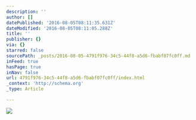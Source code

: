 ```yaml
---
description: ''
author: []
datePublished: '2016-08-05T08:11:35.631Z'
dateModified: '2016-08-05T08:11:05.288Z'
title: ''
publisher: {}
via: {}
starred: false
sourcePath: _posts/2016-08-05-4791f976-34c5-44f8-a5d6-fbabf07fc0ff.md
inFeed: true
hasPage: true
inNav: false
url: 4791f976-34c5-44f8-a5d6-fbabf07fc0ff/index.html
_context: 'http://schema.org'
_type: Article

---
```

![](https://the-grid-user-content.s3-us-west-2.amazonaws.com/3d2d19ab-e904-4822-8528-9a5e6c117d10.jpg)